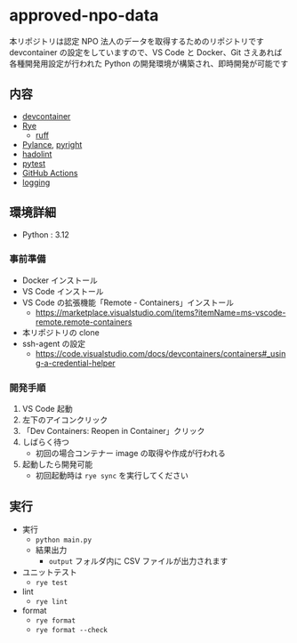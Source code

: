 # approved-npo-data

本リポジトリは認定 NPO 法人のデータを取得するためのリポジトリです
devcontainer の設定をしていますので、VS Code と Docker、Git さえあれば各種開発用設定が行われた Python の開発環境が構築され、即時開発が可能です

## 内容

- [devcontainer](https://code.visualstudio.com/docs/remote/containers)
- [Rye](https://rye.astral.sh/)
  - [ruff](https://beta.ruff.rs/docs/)
- [Pylance](https://marketplace.visualstudio.com/items?itemName=ms-python.vscode-pylance), [pyright](https://github.com/microsoft/pyright)
- [hadolint](https://github.com/hadolint/hadolint)
- [pytest](https://docs.pytest.org/en/stable/)
- [GitHub Actions](https://github.co.jp/features/actions)
- [logging](https://docs.python.org/ja/3/howto/logging.html)

## 環境詳細

- Python : 3.12

### 事前準備

- Docker インストール
- VS Code インストール
- VS Code の拡張機能「Remote - Containers」インストール
  - https://marketplace.visualstudio.com/items?itemName=ms-vscode-remote.remote-containers
- 本リポジトリの clone
- ssh-agent の設定
  - https://code.visualstudio.com/docs/devcontainers/containers#_using-a-credential-helper

### 開発手順

1. VS Code 起動
2. 左下のアイコンクリック
3. 「Dev Containers: Reopen in Container」クリック
4. しばらく待つ
   - 初回の場合コンテナー image の取得や作成が行われる
5. 起動したら開発可能
   - 初回起動時は `rye sync` を実行してください

## 実行

- 実行
  - `python main.py`
  - 結果出力
    - `output` フォルダ内に CSV ファイルが出力されます
- ユニットテスト
  - `rye test`
- lint
  - `rye lint`
- format
  - `rye format`
  - `rye format --check`
